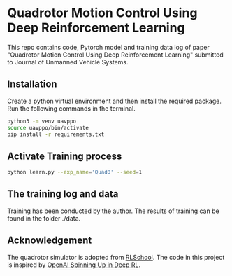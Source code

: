 # Quadrotor Motion Control Using Deep Reinforcement Learning

This repo contains code, Pytorch model and training data log of paper "Quadrotor Motion Control Using Deep Reinforcement Learning" submitted to Journal of Unmanned Vehicle Systems.

## Installation

Create a python virtual environment and then install the required package. Run the following commands in the terminal.
```bash
python3 -m venv uavppo
source uavppo/bin/activate
pip install -r requirements.txt
```

## Activate Training process

```bash
python learn.py --exp_name='Quad0' --seed=1
```

## The training log and data
Training has been conducted by the author. The results of training can be found in the folder ./data.

## Acknowledgement
The quadrotor simulator is adopted from [RLSchool](https://github.com/PaddlePaddle/RLSchool). The code in this project is inspired by [OpenAI Spinning Up in Deep RL](https://github.com/openai/spinningup).